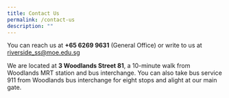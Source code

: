 ```yaml
---
title: Contact Us
permalink: /contact-us
description: ""
---
```

You can reach us at **+65 6269 9631** (General Office) or write to us at [riverside_ss@moe.edu.sg](mailto:riverside_ss@moe.edu.sg)


We are located at **3 Woodlands Street 81**, a 10-minute walk from Woodlands MRT station and bus interchange. You can also take bus service 911 from Woodlands bus interchange for eight stops and alight at our main gate.